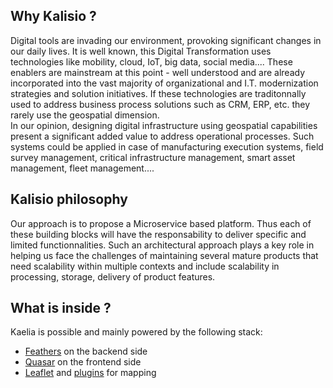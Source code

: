 ## Why Kalisio ?

Digital tools are invading our environment, provoking significant changes in our daily lives.  It is well known, this Digital Transformation uses technologies like mobility, cloud, IoT, big data, social media.... These enablers are mainstream at this point - well understood and are already incorporated into the vast majority of organizational and I.T. modernization strategies and solution initiatives. If these technologies are traditonnally used to address business process solutions such as CRM, ERP, etc. they rarely use the geospatial dimension.    
In our opinion, designing digital infrastructure using geospatial capabilities  present a significant added value to address operational processes. Such systems could be applied in case of manufacturing execution systems, field survey management, critical infrastructure management, smart asset management, fleet management....

## Kalisio philosophy

Our approach is to propose a Microservice based platform. Thus each of these building blocks will have the responsability to deliver specific and limited functionnalities. Such an architectural approach plays a key role in helping us face the challenges of maintaining several mature products that need scalability within multiple contexts and include scalability in processing, storage, delivery of product features.

## What is inside ?

Kaelia is possible and mainly powered by the following stack:
* [Feathers](https://feathersjs.com/) on the backend side
* [Quasar](http://quasar-framework.org/) on the frontend side
* [Leaflet](http://leafletjs.com/) and [plugins](http://leafletjs.com/plugins.html) for mapping



